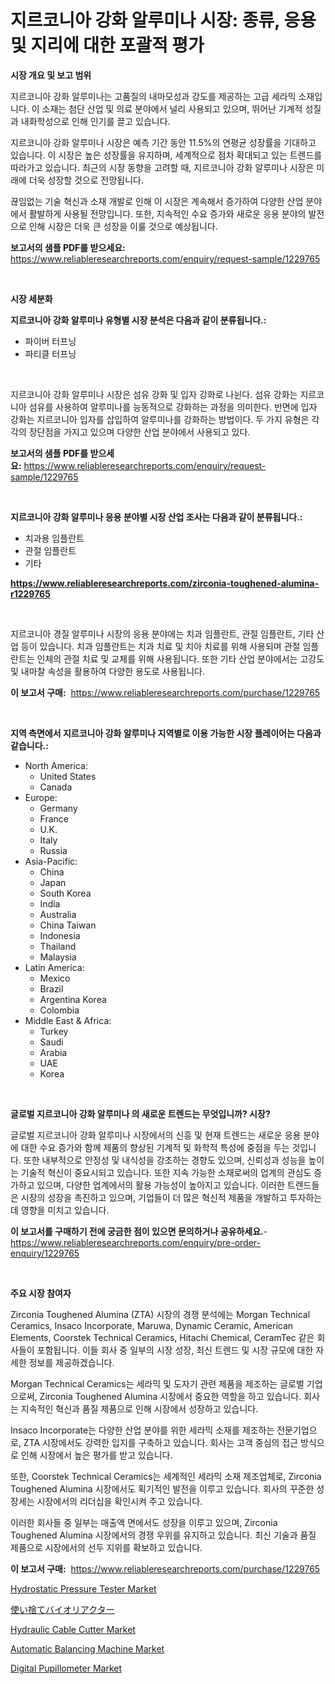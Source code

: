 <p><h1>지르코니아 강화 알루미나 시장: 종류, 응용 및 지리에 대한 포괄적 평가</h1></p><p><strong>시장 개요 및 보고 범위</strong></p>
<p><p>지르코니아 강화 알루미나는 고품질의 내마모성과 강도를 제공하는 고급 세라믹 소재입니다. 이 소재는 첨단 산업 및 의료 분야에서 널리 사용되고 있으며, 뛰어난 기계적 성질과 내화학성으로 인해 인기를 끌고 있습니다.</p><p>지르코니아 강화 알루미나 시장은 예측 기간 동안 11.5%의 연평균 성장률을 기대하고 있습니다. 이 시장은 높은 성장률을 유지하며, 세계적으로 점차 확대되고 있는 트렌드를 따라가고 있습니다. 최근의 시장 동향을 고려할 때, 지르코니아 강화 알루미나 시장은 미래에 더욱 성장할 것으로 전망됩니다.</p><p>끊임없는 기술 혁신과 소재 개발로 인해 이 시장은 계속해서 증가하여 다양한 산업 분야에서 활발하게 사용될 전망입니다. 또한, 지속적인 수요 증가와 새로운 응용 분야의 발전으로 인해 시장은 더욱 큰 성장을 이룰 것으로 예상됩니다.</p></p>
<p><strong>보고서의 샘플 PDF를 받으세요:</strong> <a href="https://www.reliableresearchreports.com/enquiry/request-sample/1229765">https://www.reliableresearchreports.com/enquiry/request-sample/1229765</a></p>
<p>&nbsp;</p>
<p><strong>시장 세분화</strong></p>
<p><strong>지르코니아 강화 알루미나 유형별 시장 분석은 다음과 같이 분류됩니다.:</strong></p>
<p><ul><li>파이버 터프닝</li><li>파티클 터프닝</li></ul></p>
<p>&nbsp;</p>
<p><p>지르코니아 강화 알루미나 시장은 섬유 강화 및 입자 강화로 나뉜다. 섬유 강화는 지르코니아 섬유를 사용하여 알루미나를 능동적으로 강화하는 과정을 의미한다. 반면에 입자 강화는 지르코니아 입자를 삽입하여 알루미나를 강화하는 방법이다. 두 가지 유형은 각각의 장단점을 가지고 있으며 다양한 산업 분야에서 사용되고 있다.</p></p>
<p><strong>보고서의 샘플 PDF를 받으세요:</strong>&nbsp;<a href="https://www.reliableresearchreports.com/enquiry/request-sample/1229765">https://www.reliableresearchreports.com/enquiry/request-sample/1229765</a></p>
<p>&nbsp;</p>
<p><strong> 지르코니아 강화 알루미나 응용 분야별 시장 산업 조사는 다음과 같이 분류됩니다.:</strong></p>
<p><ul><li>치과용 임플란트</li><li>관절 임플란트</li><li>기타</li></ul></p>
<p><strong><a href="https://www.reliableresearchreports.com/zirconia-toughened-alumina-r1229765">https://www.reliableresearchreports.com/zirconia-toughened-alumina-r1229765</a></strong></p>
<p>&nbsp;</p>
<p><p>지르코니아 경질 알루미나 시장의 응용 분야에는 치과 임플란트, 관절 임플란트, 기타 산업 등이 있습니다. 치과 임플란트는 치과 치료 및 치아 치료를 위해 사용되며 관절 임플란트는 인체의 관절 치료 및 교체를 위해 사용됩니다. 또한 기타 산업 분야에서는 고강도 및 내마찰 속성을 활용하여 다양한 용도로 사용됩니다.</p></p>
<p><strong>이 보고서 구매:</strong>&nbsp; <a href="https://www.reliableresearchreports.com/purchase/1229765">https://www.reliableresearchreports.com/purchase/1229765</a></p>
<p>&nbsp;</p>
<p><strong>지역 측면에서 지르코니아 강화 알루미나 지역별로 이용 가능한 시장 플레이어는 다음과 같습니다.:</strong></p>
<p><ul>
    <li>
        North America:
        <ul>
            <li>United States</li>
            <li>Canada</li>
        </ul>
    </li>
    <li>
        Europe:
        <ul>
            <li>Germany</li>
            <li>France</li>
            <li>U.K.</li>
            <li>Italy</li>
            <li>Russia</li>
        </ul>
    </li>
    <li>
        Asia-Pacific:
        <ul>
            <li>China</li>
            <li>Japan</li>
            <li>South Korea</li>
            <li>India</li>
            <li>Australia</li>
            <li>China Taiwan</li>
            <li>Indonesia</li>
            <li>Thailand</li>
            <li>Malaysia</li>
        </ul>
    </li>
    <li>
        Latin America:
        <ul>
            <li>Mexico</li>
            <li>Brazil</li>
            <li>Argentina Korea</li>
            <li>Colombia</li>
        </ul>
    </li>
    <li>
        Middle East & Africa:
        <ul>
            <li>Turkey</li>
            <li>Saudi</li>
            <li>Arabia</li>
            <li>UAE</li>
            <li>Korea</li>
        </ul>
    </li>
    </ul></p>
<p>&nbsp;</p>
<p><strong>글로벌 지르코니아 강화 알루미나 의 새로운 트렌드는 무엇입니까? 시장?</strong></p>
<p><p>글로벌 지르코니아 강화 알루미나 시장에서의 신흥 및 현재 트렌드는 새로운 응용 분야에 대한 수요 증가와 함께 제품의 향상된 기계적 및 화학적 특성에 중점을 두는 것입니다. 또한 내부적으로 안정성 및 내식성을 강조하는 경향도 있으며, 신뢰성과 성능을 높이는 기술적 혁신이 중요시되고 있습니다. 또한 지속 가능한 소재로써의 업계의 관심도 증가하고 있으며, 다양한 업계에서의 활용 가능성이 높아지고 있습니다. 이러한 트렌드들은 시장의 성장을 촉진하고 있으며, 기업들이 더 많은 혁신적 제품을 개발하고 투자하는 데 영향을 미치고 있습니다.</p></p>
<p><strong>이 보고서를 구매하기 전에 궁금한 점이 있으면 문의하거나 공유하세요.</strong>- <a href="https://www.reliableresearchreports.com/enquiry/pre-order-enquiry/1229765">https://www.reliableresearchreports.com/enquiry/pre-order-enquiry/1229765</a></p>
<p>&nbsp;</p>
<p><strong>주요 시장 참여자</strong></p>
<p><p>Zirconia Toughened Alumina (ZTA) 시장의 경쟁 분석에는 Morgan Technical Ceramics, Insaco Incorporate, Maruwa, Dynamic Ceramic, American Elements, Coorstek Technical Ceramics, Hitachi Chemical, CeramTec 같은 회사들이 포함됩니다. 이들 회사 중 일부의 시장 성장, 최신 트렌드 및 시장 규모에 대한 자세한 정보를 제공하겠습니다.</p><p>Morgan Technical Ceramics는 세라믹 및 도자기 관련 제품을 제조하는 글로벌 기업으로써, Zirconia Toughened Alumina 시장에서 중요한 역할을 하고 있습니다. 회사는 지속적인 혁신과 품질 제품으로 인해 시장에서 성장하고 있습니다.</p><p>Insaco Incorporate는 다양한 산업 분야를 위한 세라믹 소재를 제조하는 전문기업으로, ZTA 시장에서도 강력한 입지를 구축하고 있습니다. 회사는 고객 중심의 접근 방식으로 인해 시장에서 높은 평가를 받고 있습니다.</p><p>또한, Coorstek Technical Ceramics는 세계적인 세라믹 소재 제조업체로, Zirconia Toughened Alumina 시장에서도 획기적인 발전을 이루고 있습니다. 회사의 꾸준한 성장세는 시장에서의 리더십을 확인시켜 주고 있습니다.</p><p>이러한 회사들 중 일부는 매출액 면에서도 성장을 이루고 있으며, Zirconia Toughened Alumina 시장에서의 경쟁 우위를 유지하고 있습니다. 최신 기술과 품질 제품으로 시장에서의 선두 지위를 확보하고 있습니다.</p></p>
<p><strong>이 보고서 구매:</strong>&nbsp;&nbsp;<a href="https://www.reliableresearchreports.com/purchase/1229765">https://www.reliableresearchreports.com/purchase/1229765</a></p>
<p><p><a href="https://github.com/okotobwrhuteie/Market-Research-Report-List-2/blob/main/hydrostatic-pressure-tester-market.md">Hydrostatic Pressure Tester Market</a></p><p><a href="https://github.com/SarahFahey88/Market-Research-Report-List-1/blob/main/814697332045.md">使い捨てバイオリアクター</a></p><p><a href="https://github.com/myacatherineblakecaczo9vcsw/Market-Research-Report-List-2/blob/main/hydraulic-cable-cutter-market.md">Hydraulic Cable Cutter Market</a></p><p><a href="https://view.publitas.com/reportprime-1/automatic-balancing-machine-market-research-report-its-history-and-forecast-2024-to-2031/">Automatic Balancing Machine Market</a></p><p><a href="https://full-wildebeest-80b.notion.site/Digital-Pupillometer-Market-Research-Report-Its-History-and-Forecast-2024-to-2031-9ab402b16abb4fd590d16e9b8d724a50">Digital Pupillometer Market</a></p></p>
